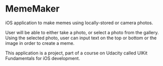 # MemeMaker
iOS application to make memes using locally-stored or camera photos. 

User will be able to either take a photo, or select a photo from the gallery. Using the selected photo, user can input text on the top or bottom or the image in order to create a meme.

This application is a project, part of a course on Udacity called UIKit Fundamentals for iOS development.

